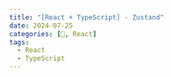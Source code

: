 ```yaml
---
title: "[React + TypeScript] - Zustand"
date: 2024-07-25
categories: [📖, React]
tags: 
  - React
  - TypeScript
---
```

